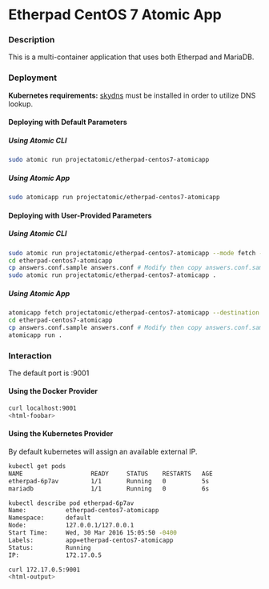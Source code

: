 # Etherpad CentOS 7 Atomic App

### Description

This is a multi-container application that uses both Etherpad and MariaDB.

### Deployment

__Kubernetes requirements:__ [skydns](https://github.com/kubernetes/kubernetes/tree/master/cluster/addons/dns) must be installed in order to utilize DNS lookup.

#### Deploying with Default Parameters

##### Using Atomic CLI

```sh
sudo atomic run projectatomic/etherpad-centos7-atomicapp
```

##### Using Atomic App

```sh
sudo atomicapp run projectatomic/etherpad-centos7-atomicapp
```

#### Deploying with User-Provided Parameters

##### Using Atomic CLI

```sh
sudo atomic run projectatomic/etherpad-centos7-atomicapp --mode fetch --destination etherpad-centos7-atomicapp
cd etherpad-centos7-atomicapp
cp answers.conf.sample answers.conf # Modify then copy answers.conf.sample
sudo atomic run projectatomic/etherpad-centos7-atomicapp .
```

##### Using Atomic App

```sh
atomicapp fetch projectatomic/etherpad-centos7-atomicapp --destination etherpad-centos7-atomicapp
cd etherpad-centos7-atomicapp
cp answers.conf.sample answers.conf # Modify then copy answers.conf.sample
atomicapp run .
```

### Interaction

The default port is :9001

#### Using the Docker Provider

```sh
curl localhost:9001
<html-foobar>
```

#### Using the Kubernetes Provider

By default kubernetes will assign an available external IP.

```sh
kubectl get pods
NAME                   READY     STATUS    RESTARTS   AGE
etherpad-6p7av         1/1       Running   0          5s
mariadb                1/1       Running   0          6s

kubectl describe pod etherpad-6p7av
Name:           etherpad-centos7-atomicapp
Namespace:      default
Node:           127.0.0.1/127.0.0.1
Start Time:     Wed, 30 Mar 2016 15:05:50 -0400
Labels:         app=etherpad-centos7-atomicapp
Status:         Running
IP:             172.17.0.5

curl 172.17.0.5:9001
<html-output>
```


